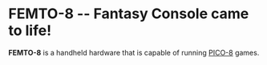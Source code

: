 # FEMTO-8 -- Fantasy Console came to life!

**FEMTO-8** is a handheld hardware that is capable of running [PICO-8](https://www.lexaloffle.com/pico-8.php) games.

